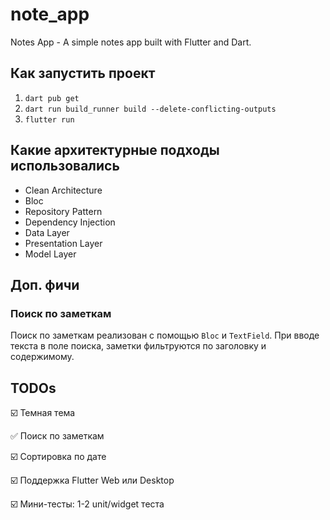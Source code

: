 # note_app

Notes App - A simple notes app built with Flutter and Dart.

## Как запустить проект

1. `dart pub get`
2. `dart run build_runner build --delete-conflicting-outputs`
3. `flutter run`

## Какие архитектурные подходы использовались

- Clean Architecture
- Bloc
- Repository Pattern
- Dependency Injection
- Data Layer
- Presentation Layer
- Model Layer

## Доп. фичи

### Поиск по заметкам

Поиск по заметкам реализован с помощью `Bloc` и `TextField`. При вводе текста в поле поиска, заметки фильтруются по заголовку и содержимому.


## TODOs

☑️ Темная тема

✅ Поиск по заметкам

☑️ Сортировка по дате

☑️ Поддержка Flutter Web или Desktop

☑️ Мини-тесты: 1-2 unit/widget теста